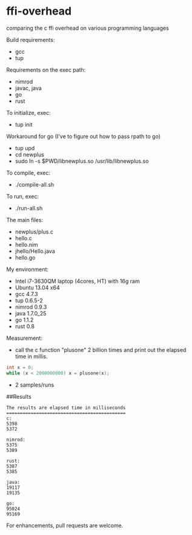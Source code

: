 ffi-overhead
============

comparing the c ffi overhead on various programming languages


Build requirements:
- gcc
- tup

Requirements on the exec path:
- nimrod
- javac, java
- go
- rust

To initialize, exec:
- tup init

Workaround for go (I've to figure out how to pass rpath to go)
- tup upd
- cd newplus
- sudo ln -s $PWD/libnewplus.so /usr/lib/libnewplus.so

To compile, exec:
- ./compile-all.sh

To run, exec:
- ./run-all.sh

The main files:
- newplus/plus.c
- hello.c
- hello.nim
- jhello/Hello.java
- hello.go

My environment:
- Intel i7-3630QM laptop (4cores, HT) with 16g ram
- Ubuntu 13.04 x64
- gcc 4.7.3
- tup 0.6.5-2
- nimrod 0.9.3
- java 1.7.0_25
- go 1.1.2
- rust 0.8

Measurement:
- call the c function "plusone" 2 billion times and print out the elapsed time in millis.
 ```c
int x = 0;
while (x < 2000000000) x = plusone(x);
 ```

- 2 samples/runs

##Results
```
The results are elapsed time in milliseconds
============================================
c:
5398
5372

nimrod:
5375
5389

rust:
5387
5385

java:
19117
19135

go:
95024
95169
```

For enhancements, pull requests are welcome.

